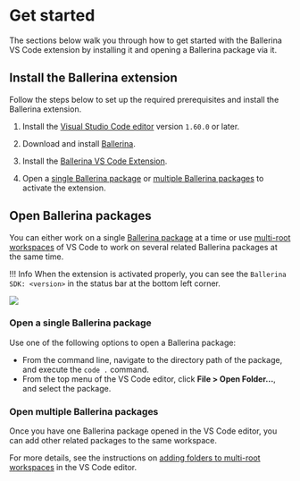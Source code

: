 # Get started

The sections below walk you through how to get started with the Ballerina VS Code extension by installing it and opening a Ballerina package via it.

## Install the Ballerina extension

Follow the steps below to set up the required prerequisites and install the Ballerina extension.

1. Install the [Visual Studio Code editor](https://code.visualstudio.com/download) version `1.60.0` or later.

2. Download and install [Ballerina](https://ballerina.io/downloads/).
 
3. Install the [Ballerina VS Code Extension](https://marketplace.visualstudio.com/items?itemName=WSO2.ballerina). 

4. Open a [single Ballerina package](#open-a-single-ballerina-package) or [multiple Ballerina packages](#open-multiple-ballerina-packages) to activate the extension.

## Open Ballerina packages

You can either work on a single [Ballerina package](https://ballerina.io/learn/package-references/) at a time or use [multi-root workspaces](https://code.visualstudio.com/docs/editor/multi-root-workspaces) of VS Code to work on several related Ballerina packages at the same time. 

!!! Info
    When the extension is activated properly, you can see the `Ballerina SDK: <version>` in the status bar at the bottom left corner.

<img src="https://wso2.com/ballerina/vscode/docs/img/get-started/show-version-on-vscode.png" class="cInlineImage-threeQuarter"/>

### Open a single Ballerina package

Use one of the following options to open a Ballerina package:

- From the command line, navigate to the directory path of the package, and execute the `code .` command.
- From the top menu of the VS Code editor, click **File > Open Folder...**, and select the package.

### Open multiple Ballerina packages

Once you have one Ballerina package opened in the VS Code editor, you can add other related packages to the same workspace.

For more details, see the instructions on [adding folders to multi-root workspaces](https://code.visualstudio.com/docs/editor/multi-root-workspaces#_adding-folders) in the VS Code editor.
